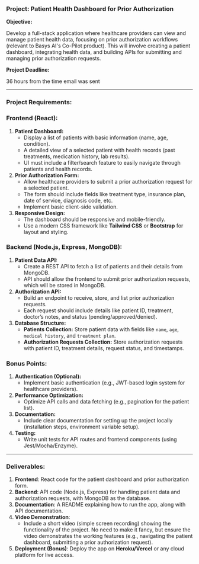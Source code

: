 ### **Project: Patient Health Dashboard for Prior Authorization**

**Objective:**

Develop a full-stack application where healthcare providers can view and manage patient health data, focusing on prior authorization workflows (relevant to Basys AI's Co-Pilot product). This will involve creating a patient dashboard, integrating health data, and building APIs for submitting and managing prior authorization requests.

**Project Deadline:**

36 hours from the time email was sent

---

### **Project Requirements:**

### **Frontend (React):**

1. **Patient Dashboard:**
    - Display a list of patients with basic information (name, age, condition).
    - A detailed view of a selected patient with health records (past treatments, medication history, lab results).
    - UI must include a filter/search feature to easily navigate through patients and health records.
2. **Prior Authorization Form:**
    - Allow healthcare providers to submit a prior authorization request for a selected patient.
    - The form should include fields like treatment type, insurance plan, date of service, diagnosis code, etc.
    - Implement basic client-side validation.
3. **Responsive Design:**
    - The dashboard should be responsive and mobile-friendly.
    - Use a modern CSS framework like **Tailwind CSS** or **Bootstrap** for layout and styling.

### **Backend (Node.js, Express, MongoDB):**

1. **Patient Data API:**
    - Create a REST API to fetch a list of patients and their details from MongoDB.
    - API should allow the frontend to submit prior authorization requests, which will be stored in MongoDB.
2. **Authorization API:**
    - Build an endpoint to receive, store, and list prior authorization requests.
    - Each request should include details like patient ID, treatment, doctor’s notes, and status (pending/approved/denied).
3. **Database Structure:**
    - **Patients Collection:** Store patient data with fields like `name`, `age`, `medical history`, and `treatment plan`.
    - **Authorization Requests Collection:** Store authorization requests with patient ID, treatment details, request status, and timestamps.

### **Bonus Points:**

1. **Authentication (Optional):**
    - Implement basic authentication (e.g., JWT-based login system for healthcare providers).
2. **Performance Optimization:**
    - Optimize API calls and data fetching (e.g., pagination for the patient list).
3. **Documentation:**
    - Include clear documentation for setting up the project locally (installation steps, environment variable setup).
4. **Testing:**
    - Write unit tests for API routes and frontend components (using Jest/Mocha/Enzyme).

---

### **Deliverables:**

1. **Frontend**: React code for the patient dashboard and prior authorization form.
2. **Backend**: API code (Node.js, Express) for handling patient data and authorization requests, with MongoDB as the database.
3. **Documentation**: A README explaining how to run the app, along with API documentation.
4. **Video Demonstration**:
    - Include a short video (simple screen recording) showing the functionality of the project. No need to make it fancy, but ensure the video demonstrates the working features (e.g., navigating the patient dashboard, submitting a prior authorization request).
5. **Deployment (Bonus)**: Deploy the app on **Heroku/Vercel** or any cloud platform for live access.